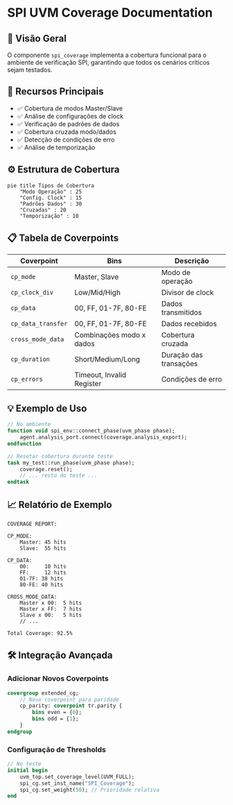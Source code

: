 # SPI UVM Coverage Documentation

## 📌 Visão Geral
O componente `spi_coverage` implementa a cobertura funcional para o ambiente de verificação SPI, garantindo que todos os cenários críticos sejam testados.

## 🧩 Recursos Principais
- ✅ Cobertura de modos Master/Slave
- ✅ Análise de configurações de clock
- ✅ Verificação de padrões de dados
- ✅ Cobertura cruzada modo/dados
- ✅ Detecção de condições de erro
- ✅ Análise de temporização

## ⚙️ Estrutura de Cobertura
```mermaid
pie title Tipos de Cobertura
    "Modo Operação" : 25
    "Config. Clock" : 15
    "Padrões Dados" : 30
    "Cruzadas" : 20
    "Temporização" : 10
```
## 📋 Tabela de Coverpoints
| Coverpoint               | Bins                                  | Descrição | 
|----------------------|-----------------------------------------|-----------|
|`cp_mode` |	Master, Slave |	Modo de operação | 
|`cp_clock_div` | 	Low/Mid/High | Divisor de clock | 
|`cp_data` | 	00, FF, 01-7F, 80-FE | 	Dados transmitidos | 
|`cp_data_transfer` | 	00, FF, 01-7F, 80-FE | 	Dados recebidos | 
|`cross_mode_data` | 	Combinações modo x dados | 	Cobertura cruzada | 
|`cp_duration` | 	Short/Medium/Long | 	Duração das transações | 
|`cp_errors` | 	Timeout, Invalid Register | 	Condições de erro | 

## 💡 Exemplo de Uso
```systemverilog
// No ambiente
function void spi_env::connect_phase(uvm_phase phase);
    agent.analysis_port.connect(coverage.analysis_export);
endfunction

// Resetar cobertura durante teste
task my_test::run_phase(uvm_phase phase);
    coverage.reset();
    // ... resto do teste ...
endtask
```
## 📈 Relatório de Exemplo
```log
COVERAGE REPORT:

CP_MODE:
    Master: 45 hits
    Slave:  55 hits
    
CP_DATA:
    00:     10 hits
    FF:     12 hits
    01-7F: 38 hits
    80-FE: 40 hits
    
CROSS_MODE_DATA:
    Master x 00:  5 hits
    Master x FF:  7 hits
    Slave x 00:   5 hits
    // ...
    
Total Coverage: 92.5%
```
## 🛠 Integração Avançada
### Adicionar Novos Coverpoints
```systemverilog
covergroup extended_cg;
    // Novo coverpoint para paridade
    cp_parity: coverpoint tr.parity {
        bins even = {0};
        bins odd = {1};
    }
endgroup
```
### Configuração de Thresholds
```systemverilog
// No teste
initial begin
    uvm_top.set_coverage_level(UVM_FULL);
    spi_cg.set_inst_name("SPI_Coverage");
    spi_cg.set_weight(50); // Prioridade relativa
end
```
